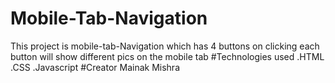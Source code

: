 # Mobile-Tab-Navigation
This project is mobile-tab-Navigation which has 4 buttons on clicking each button will show different pics on the mobile tab
#Technologies used
.HTML
.CSS
.Javascript
#Creator
Mainak Mishra
